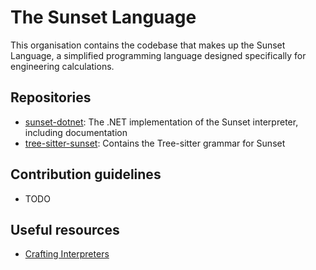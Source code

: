 # The Sunset Language

This organisation contains the codebase that makes up the Sunset Language, a simplified programming language designed specifically for engineering calculations.


## Repositories
- [sunset-dotnet](https://github.com/sunset-lang/sunset-dotnet): The .NET implementation of the Sunset interpreter, including documentation
- [tree-sitter-sunset](https://github.com/sunset-lang/tree-sitter-sunset): Contains the Tree-sitter grammar for Sunset

## Contribution guidelines
- TODO

## Useful resources
- [Crafting Interpreters](https://craftinginterpreters.com/contents.html)
